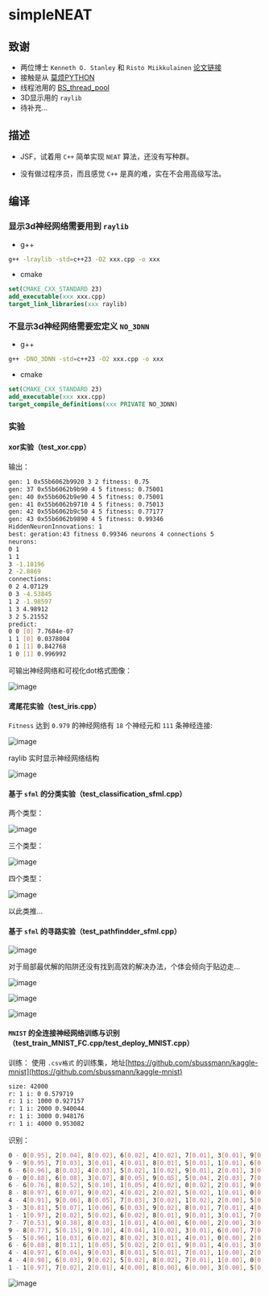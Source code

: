 # simpleNEAT

## 致谢

* 两位博士 `Kenneth O. Stanley` 和 `Risto Miikkulainen` [论文链接](https://nn.cs.utexas.edu/downloads/papers/stanley.ec02.pdf)
* 接触是从 [莫烦PYTHON](https://mofanpy.com/)
* 线程池用的 [BS_thread_pool](https://github.com/bshoshany/thread-pool/blob/master/BS_thread_pool.hpp)
* 3D显示用的 `raylib`
* 待补充...

## 描述

* JSF，试着用 `C++` 简单实现 `NEAT` 算法，还没有写种群。

* 没有做过程序员，而且感觉 `C++` 是真的难，实在不会用高级写法。

## 编译

### 显示3d神经网络需要用到 `raylib`

* g++

```bash
g++ -lraylib -std=c++23 -O2 xxx.cpp -o xxx
```

* cmake

```cmake
set(CMAKE_CXX_STANDARD 23)
add_executable(xxx xxx.cpp)
target_link_libraries(xxx raylib)
```

### 不显示3d神经网络需要宏定义 `NO_3DNN`

* g++

```bash
g++ -DNO_3DNN -std=c++23 -O2 xxx.cpp -o xxx
```

* cmake

```cmake
set(CMAKE_CXX_STANDARD 23)
add_executable(xxx xxx.cpp)
target_compile_definitions(xxx PRIVATE NO_3DNN)
```

### 实验

#### xor实验（test_xor.cpp）

输出：
```bash
gen: 1 0x55b6062b9920 3 2 fitness: 0.75
gen: 37 0x55b6062b9b90 4 5 fitness: 0.75001
gen: 40 0x55b6062b9e90 4 5 fitness: 0.75001
gen: 41 0x55b6062b9710 4 5 fitness: 0.75013
gen: 42 0x55b6062b9c50 4 5 fitness: 0.77177
gen: 43 0x55b6062b9890 4 5 fitness: 0.99346
HiddenNeuronInnovations: 1
best: geration:43 fitness 0.99346 neurons 4 connections 5
neurons:
0 1
1 1
3 -1.18196
2 -2.8869
connections:
0 2 4.07129
0 3 -4.53845
1 2 -1.98597
1 3 4.98912
3 2 5.21552
predict:
0 0 [0] 7.7684e-07
1 1 [0] 0.0378004
0 1 [1] 0.842768
1 0 [1] 0.996992
```

可输出神经网络和可视化dot格式图像：

![image](img/00.png)

#### 鸢尾花实验（test_iris.cpp）

`Fitness` 达到 `0.979` 的神经网络有 `18` 个神经元和 `111` 条神经连接:

![image](img/01.png)

raylib 实时显示神经网络结构

![image](img/02.png)

#### 基于 `sfml` 的分类实验（test_classification_sfml.cpp）

两个类型：

![image](img/03.png)

三个类型：

![image](img/04.png)

四个类型：

![image](img/05.png)

以此类推...

#### 基于 `sfml` 的寻路实验（test_pathfindder_sfml.cpp）

![image](img/06.png)

对于局部最优解的陷阱还没有找到高效的解决办法，个体会倾向于贴边走...

![image](img/07.png)

![image](img/08.png)

![image](img/09.png)

#### `MNIST` 的全连接神经网络训练与识别（test_train_MNIST_FC.cpp/test_deploy_MNIST.cpp）

训练：
使用 `.csv格式` 的训练集，地址[https://github.com/sbussmann/kaggle-mnist](https://github.com/sbussmann/kaggle-mnist)

```bash
size: 42000
r: 1 i: 0 0.579719
r: 1 i: 1000 0.927157
r: 1 i: 2000 0.940044
r: 1 i: 3000 0.948176
r: 1 i: 4000 0.953082
```

识别：

```bash
0 - 0[0.95], 2[0.04], 8[0.02], 6[0.02], 4[0.02], 7[0.01], 3[0.01], 9[0.01], 5[0.01], 1[0.00], 
9 - 9[0.95], 7[0.03], 3[0.01], 4[0.01], 8[0.01], 5[0.01], 1[0.01], 6[0.00], 2[0.00], 0[0.00], 
6 - 6[0.96], 8[0.03], 4[0.03], 5[0.02], 1[0.02], 9[0.01], 2[0.01], 3[0.00], 0[0.00], 7[0.00], 
0 - 0[0.88], 6[0.08], 3[0.07], 8[0.05], 9[0.05], 5[0.04], 2[0.03], 7[0.01], 4[0.00], 1[0.00], 
6 - 6[0.76], 8[0.52], 5[0.10], 1[0.05], 4[0.02], 0[0.02], 2[0.01], 9[0.00], 3[0.00], 7[0.00], 
8 - 8[0.97], 6[0.07], 9[0.02], 4[0.02], 2[0.02], 5[0.02], 1[0.01], 0[0.01], 3[0.01], 7[0.00], 
4 - 4[0.91], 9[0.06], 8[0.05], 7[0.03], 3[0.02], 1[0.02], 2[0.00], 5[0.00], 6[0.00], 0[0.00], 
3 - 3[0.81], 5[0.07], 1[0.06], 6[0.03], 9[0.02], 8[0.01], 7[0.01], 4[0.00], 2[0.00], 0[0.00], 
1 - 1[0.97], 2[0.02], 5[0.02], 6[0.02], 8[0.01], 9[0.01], 3[0.01], 7[0.01], 4[0.00], 0[0.00], 
7 - 7[0.53], 9[0.38], 8[0.03], 1[0.01], 4[0.00], 6[0.00], 2[0.00], 3[0.00], 5[0.00], 0[0.00], 
9 - 8[0.77], 5[0.15], 9[0.10], 4[0.04], 1[0.02], 3[0.01], 6[0.00], 7[0.00], 2[0.00], 0[0.00], 
5 - 5[0.96], 1[0.03], 6[0.02], 8[0.02], 3[0.01], 4[0.01], 0[0.00], 2[0.00], 7[0.00], 9[0.00], 
6 - 6[0.88], 8[0.11], 1[0.05], 5[0.02], 2[0.01], 9[0.01], 4[0.01], 3[0.00], 0[0.00], 7[0.00], 
4 - 4[0.97], 6[0.04], 9[0.03], 8[0.01], 5[0.01], 7[0.01], 1[0.00], 2[0.00], 0[0.00], 3[0.00], 
4 - 4[0.98], 6[0.03], 9[0.02], 5[0.02], 8[0.02], 7[0.01], 1[0.00], 0[0.00], 2[0.00], 3[0.00], 
1 - 1[0.97], 7[0.02], 2[0.01], 4[0.00], 8[0.00], 6[0.00], 3[0.00], 5[0.00], 9[0.00], 0[0.00],
```

![image](img/10.png)
